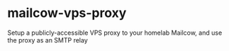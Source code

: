 # mailcow-vps-proxy
Setup a publicly-accessible VPS proxy to your homelab Mailcow, and use the proxy as an SMTP relay
